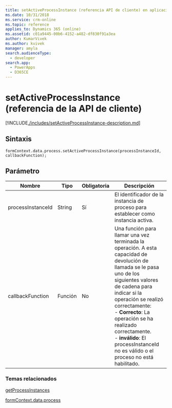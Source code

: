 ```yaml
---
title: setActiveProcessInstance (referencia API de cliente) en aplicaciones basadas en modelo| MicrosoftDocs
ms.date: 10/31/2018
ms.service: crm-online
ms.topic: reference
applies_to: Dynamics 365 (online)
ms.assetid: c01a9445-00b6-4152-a482-df830f91a3ea
author: KumarVivek
ms.author: kvivek
manager: amyla
search.audienceType:
  - developer
search.app:
  - PowerApps
  - D365CE
---
```

# <a name="setactiveprocessinstance-client-api-reference"></a>setActiveProcessInstance (referencia de la API de cliente)



[!INCLUDE[./includes/setActiveProcessInstance-description.md](./includes/setActiveProcessInstance-description.md)]

## <a name="syntax"></a>Sintaxis

`formContext.data.process.setActiveProcessInstance(processInstanceId, callbackFunction);`

## <a name="parameter"></a>Parámetro

|Nombre|Tipo|Obligatoria|Descripción|
|--|--|--|--|
|processInstanceId|String|Sí|El identificador de la instancia de proceso para establecer como instancia activa.|
|callbackFunction|Función|No|Una función para llamar una vez terminada la operación. A esta capacidad de devolución de llamada se le pasa uno de los siguientes valores de cadena para indicar si la operación se realizó correctamente:<br/>- **Correcto**: La operación se ha realizado correctamente.<br/>- **inválido**: El processInstanceId no es válido o el proceso no está habilitado.|

### <a name="related-topics"></a>Temas relacionados

[getProcessInstances](getProcessInstances.md)

[formContext.data.process](../formContext-data-process.md)
 


